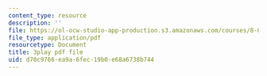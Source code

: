 ```yaml
---
content_type: resource
description: ''
file: https://ol-ocw-studio-app-production.s3.amazonaws.com/courses/8-04-quantum-physics-i-spring-2016/d70c9766ea9a6fec19b0e68a6738b744_T6TQHNXy5Wg.pdf
file_type: application/pdf
resourcetype: Document
title: 3play pdf file
uid: d70c9766-ea9a-6fec-19b0-e68a6738b744
---
```

